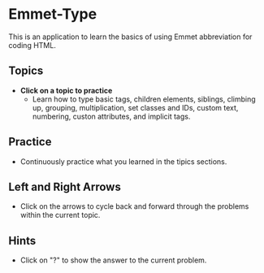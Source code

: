 # Emmet-Type

This is an application to learn the basics of using Emmet abbreviation for coding HTML.

## Topics

* **Click on a topic to practice**
  * Learn how to type basic tags, children elements, siblings, climbing up, grouping, multiplication, set classes and IDs, custom text, numbering, custon attributes, and implicit tags.

## Practice

* Continuously practice what you learned in the tipics sections.

## Left and Right Arrows

* Click on the arrows to cycle back and forward through the problems within the current topic.

## Hints

* Click on "?" to show the answer to the current problem.
